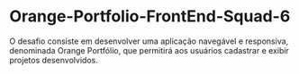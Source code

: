 # Orange-Portfolio-FrontEnd-Squad-6
O desafio consiste em desenvolver uma aplicação navegável e responsiva, denominada Orange Portfólio, que permitirá aos usuários cadastrar e exibir projetos desenvolvidos.

